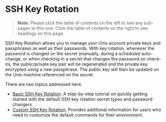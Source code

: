 [title]: # (SSH Key Rotation)
[tags]: # (ssh,key rotation)
[priority]: # (1000)
[display]: #

# SSH Key Rotation

> **Note:** Please click the table of contents on the left to see any sub-pages to this one. Click the table of contents on the right to see headings on this page.

SSH Key Rotation allows you to manage your Unix account private keys and passphrases as well as their passwords. With key rotation, whenever the password is changed on the secret (manually, during a scheduled auto-change, or when checking in a secret that changes the password on check-in), the public/private key pair will be regenerated and the private key encrypted using a new passphrase. The public key will then be updated on the Unix machine referenced on the secret.

There are two topics addressed here:

- [Basic SSH Key Rotation](./ssh-key-rotation-basic/index.md): A step-by-step tutorial on quickly getting started with the default SSH key rotation secret types and password changers.
- [Custom SSH Key Rotation](./ssh-key-rotation-custom/index.md): Provides additional information for users who need to customize the default commands for their environment.



